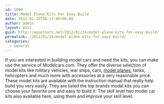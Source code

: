 ```yaml
---
id: 1000
title: Model Plane Kits For Easy Build
date: 2012-01-24T08:17:00+00:00
author: admin
layout: post
guid: http://aquatours.net/2012/01/24/model-plane-kits-for-easy-build/
permalink: /2012/01/24/model-plane-kits-for-easy-build/
categories:
  - General
---
```

If you are interested in building model cars and need the kits, you can make use the service of Modelcars.com. They offer the diverse selection of model kits like military vehicles, war ships, cars, [model planes](http://www.modelcars.com/), tanks, helicopters and much more with accessories at a very reasonable price. These model kits are available with the instruction manual that really help build you very easily. They are listed the top brands modal kits you can choose your favorite one and easy to build it. The skill level two model car kits also available here, using them and improve your skill level.